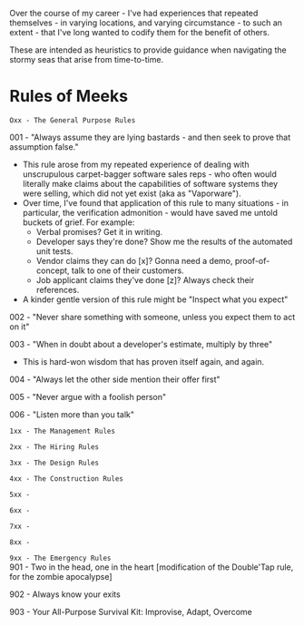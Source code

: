 Over the course of my career - I've had experiences that repeated themselves - in varying locations, and varying circumstance -  to such an extent - that I've long wanted to codify them for the benefit of others. 

These are intended as heuristics to provide guidance when navigating the stormy seas that arise from time-to-time.

Rules of Meeks
====

```Oxx - The General Purpose Rules```

001 - "Always assume they are lying bastards - and then seek to prove that assumption false."
* This rule arose from my repeated experience of dealing with unscrupulous carpet-bagger software sales reps - who often would literally make claims about the capabilities of software systems they were selling, which did not yet exist (aka as "Vaporware").  
* Over time, I've found that application of this rule to many situations - in particular, the verification admonition - would have saved me untold buckets of grief. For example:
  * Verbal promises? Get it in writing.
  * Developer says they're done? Show me the results of the automated unit tests.
  * Vendor claims they can do [x]? Gonna need a demo, proof-of-concept, talk to one of their customers.
  * Job applicant claims they've done [z]? Always check their references.   
* A kinder gentle version of this rule might be "Inspect what you expect"


002 - "Never share something with someone, unless you expect them to act on it"


003 - "When in doubt about a developer's estimate, multiply by three"
* This is hard-won wisdom that has proven itself again, and again.


004 - "Always let the other side mention their offer first"


005 - "Never argue with a foolish person"


006 - "Listen more than you talk"


```1xx - The Management Rules```


```2xx - The Hiring Rules```


```3xx - The Design Rules```


```4xx - The Construction Rules```


```5xx - ```


```6xx - ```


```7xx - ```


```8xx - ```



```9xx - The Emergency Rules```   
901 - Two in the head, one in the heart [modification of the Double'Tap rule, for the zombie apocalypse]

902 - Always know your exits

903 - Your All-Purpose Survival Kit: Improvise, Adapt, Overcome


